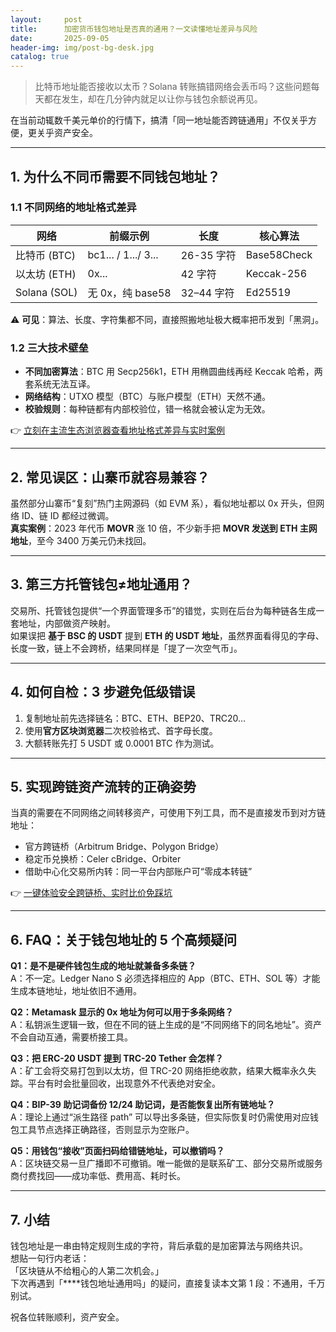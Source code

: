 ```yaml
---
layout:     post
title:      加密货币钱包地址是否真的通用？一文读懂地址差异与风险
date:       2025-09-05
header-img: img/post-bg-desk.jpg
catalog: true
---
```


> 比特币地址能否接收以太币？Solana 转账搞错网络会丢币吗？这些问题每天都在发生，却在几分钟内就足以让你与钱包余额说再见。  

在当前动辄数千美元单价的行情下，搞清「同一地址能否跨链通用」不仅关乎方便，更关乎资产安全。

---

## 1. 为什么不同币需要不同钱包地址？
### 1.1 不同网络的地址格式差异

| 网络 | 前缀示例 | 长度 | 核心算法 |
| --- | --- | --- | --- |
| 比特币 (BTC) | bc1... / 1.../ 3... | 26-35 字符 | Base58Check |
| 以太坊 (ETH) | 0x... | 42 字符 | Keccak-256 |
| Solana (SOL) | 无 0x，纯 base58 | 32–44 字符 | Ed25519 |

⚠️ **可见**：算法、长度、字符集都不同，直接照搬地址极大概率把币发到「黑洞」。

### 1.2 三大技术壁垒
- **不同加密算法**：BTC 用 Secp256k1，ETH 用椭圆曲线再经 Keccak 哈希，两套系统无法互译。
- **网络结构**：UTXO 模型（BTC）与账户模型（ETH）天然不通。
- **校验规则**：每种链都有内部校验位，错一格就会被认定为无效。

👉 [立刻在主流生态浏览器查看地址格式差异与实时案例](https://okxdog.com/)

---

## 2. 常见误区：山寨币就容易兼容？
虽然部分山寨币“复刻”热门主网源码（如 EVM 系），看似地址都以 0x 开头，但网络 ID、链 ID 都经过微调。  
**真实案例**：2023 年代币 **MOVR** 涨 10 倍，不少新手把 **MOVR 发送到 ETH 主网地址**，至今 3400 万美元仍未找回。

---

## 3. 第三方托管钱包≠地址通用？
交易所、托管钱包提供“一个界面管理多币”的错觉，实则在后台为每种链各生成一套地址，内部做资产映射。  
如果误把 **基于 BSC 的 USDT** 提到 **ETH 的 USDT 地址**，虽然界面看得见的字母、长度一致，链上不会跨桥，结果同样是「提了一次空气币」。

---

## 4. 如何自检：3 步避免低级错误
1. 复制地址前先选择链名：BTC、ETH、BEP20、TRC20…  
2. 使用**官方区块浏览器**二次校验格式、首字母长度。  
3. 大额转账先打 5 USDT 或 0.0001 BTC 作为测试。

---

## 5. 实现跨链资产流转的正确姿势
当真的需要在不同网络之间转移资产，可使用下列工具，而不是直接发币到对方链地址：  
- 官方跨链桥（Arbitrum Bridge、Polygon Bridge）  
- 稳定币兑换桥：Celer cBridge、Orbiter  
- 借助中心化交易所内转：同一平台内部账户可“零成本转链”

👉 [一键体验安全跨链桥、实时比价免踩坑](https://okxdog.com/)

---

## 6. FAQ：关于钱包地址的 5 个高频疑问

**Q1：是不是硬件钱包生成的地址就兼备多条链？**  
A：不一定。Ledger Nano S 必须选择相应的 App（BTC、ETH、SOL 等）才能生成本链地址，地址依旧不通用。

**Q2：Metamask 显示的 0x 地址为何可以用于多条网络？**  
A：私钥派生逻辑一致，但在不同的链上生成的是“不同网络下的同名地址”。资产不会自动互通，需要桥接工具。

**Q3：把 ERC-20 USDT 提到 TRC-20 Tether 会怎样？**  
A：矿工会将交易打包到以太坊，但 TRC-20 网络拒绝收款，结果大概率永久失踪。平台有时会批量回收，出现意外不代表绝对安全。

**Q4：BIP-39 助记词备份 12/24 助记词，是否能恢复出所有链地址？**  
A：理论上通过“派生路径 path” 可以导出多条链，但实际恢复时仍需使用对应钱包工具节点选择正确路径，否则显示为空账户。

**Q5：用钱包“接收”页面扫码给错链地址，可以撤销吗？**  
A：区块链交易一旦广播即不可撤销。唯一能做的是联系矿工、部分交易所或服务商付费找回——成功率低、费用高、耗时长。

---

## 7. 小结
钱包地址是一串由特定规则生成的字符，背后承载的是加密算法与网络共识。  
想贴一句行内老话：  
「区块链从不给粗心的人第二次机会。」  
下次再遇到「****钱包地址通用吗」的疑问，直接复读本文第 1 段：不通用，千万别试。  

祝各位转账顺利，资产安全。